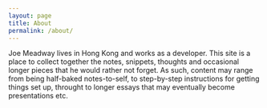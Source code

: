 ```yaml
---
layout: page
title: About
permalink: /about/
---
```


Joe Meadway lives in Hong Kong and works as a developer. This site is a place to collect together the notes, snippets, thoughts and occasional longer pieces that he would rather not forget. As such, content may range from being half-baked notes-to-self, to step-by-step instructions for getting things set up, throught to longer essays that may eventually become presentations etc.